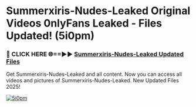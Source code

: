 # Summerxiris-Nudes-Leaked Original Videos 0nlyFans Leaked - Files Updated! (5i0pm)

<h3>🔴 CLICK HERE 🌐==►► <a href="https://tinyurl.com/yc6ubb5a" rel="nofollow">Summerxiris-Nudes-Leaked Updated Files</a></h3>

Get Summerxiris-Nudes-Leaked and all content. Now you can access all videos and pictures of Summerxiris-Nudes-Leaked. New Updated Files 2025!

[![5i0pm](https://i.imgur.com/7eu0CRL.gif)](https://tinyurl.com/yc6ubb5a)
